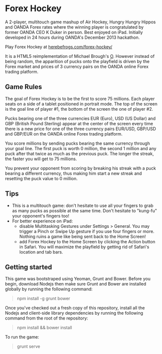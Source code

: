 Forex Hockey
===========

A 2-player, multitouch game mashup of Air Hockey, Hungry Hungry Hippos and OANDA Forex rates where the winning player is congratulated by former OANDA CEO K Duker in person. Best enjoyed on iPad. Initially developed in 24 hours during OANDA's December 2013 hackathon.

Play Forex Hockey at [herebefrogs.com/forex-hockey/](http://herebefrogs.com/forex-hockey/)

It is a HTML5 reimplementation of Michael Brough's [O](http://mightyvision.blogspot.co.uk/2012/10/o.html). However instead of being random, the apparition of pucks onto the playfield is driven by the Forex market and prices of 3 currency pairs on the OANDA online Forex trading platform.

Game Rules
----------

The goal of Forex Hockey is to be the first to score 75 millions. Each player seats on a side of a tablet positioned in portrait mode. The top of the screen is the goal line of player #1, the bottom of the screen the one of player #2.

Pucks bearing one of the three currencies EUR (Euro), USD (US Dollar) and GBP (British Pound Sterling) appear at the center of the screen every time there is a new price for one of the three currency pairs EUR/USD, GBP/USD and GBP/EUR on the OANDA online Forex trading platform.

You score millions by sending pucks bearing the same currency through your goal line. The first puck is worth 0 million, the second 1 million and any puck after that twice as much as the previous puck. The longer the streak, the faster you will get to 75 millions.

You prevent your opponent from scoring by breaking his streak with a puck bearing a different currency, thus making him start a new streak and resetting the puck value to 0 million.

Tips
----

- This is a multitouch game: don't hesitate to use all your fingers to grab as many pucks as possible at the same time. Don't hesitate to "kung-fu" your opponent's fingers too!
- For better experience on iPad:
  - disable Multitasking Gestures under Settings > General. You may trigger a Pinch or Swipe Up gesture if you use four fingers or more. Nothing ruins a game like being sent back to the Home Screen!
  - add Forex Hockey to the Home Screen by clicking the Action button in Safari. You will maximize the playfield by getting rid of Safari's location and tab bars.

Getting started
---------------

This game was bootstraped using Yeoman, Grunt and Bower. Before you begin, download Nodejs then make sure Grunt and Bower are installed globally by running the following command:

> npm install -g grunt bower

Once you've checked out a fresh copy of this repository, install all the Nodejs and client-side library dependencies by running the following command from the root of the repository:

> npm install && bower install

To run the game:

> grunt serve
